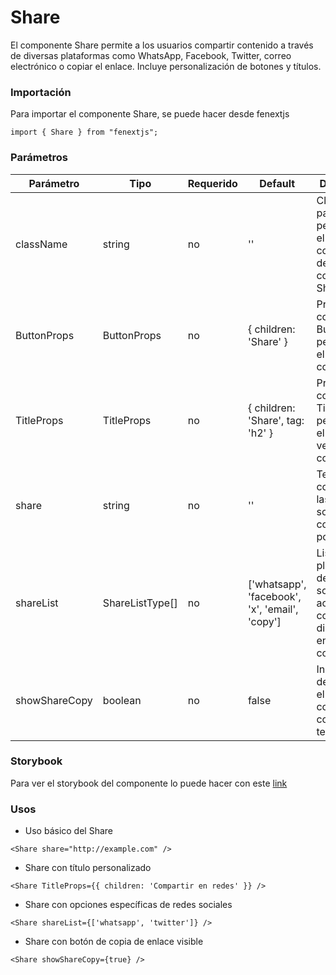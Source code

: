 # Share

El componente Share permite a los usuarios compartir contenido a través de diversas plataformas como WhatsApp, Facebook, Twitter, correo electrónico o copiar el enlace. Incluye personalización de botones y títulos.

### Importación

Para importar el componente Share, se puede hacer desde fenextjs

```tsx copy
import { Share } from "fenextjs";
```

### Parámetros

| Parámetro | Tipo | Requerido | Default | Descripcion |
| --------- | ---- | --------- | ------- | ----------- |
| className | string | no | '' | Clase CSS para personalizar el contenedor del componente Share. |
| ButtonProps | ButtonProps | no | \{ children: 'Share' \} | Props del componente Button para personalizar el botón de compartir. |
| TitleProps | TitleProps | no | \{ children: 'Share', tag: 'h2' \} | Props del componente Title para personalizar el título de la ventana de compartir. |
| share | string | no | '' | Texto que se comparte en las redes sociales o se copia en el portapapeles. |
| shareList | ShareListType[] | no | ['whatsapp', 'facebook', 'x', 'email', 'copy'] | Lista de plataformas de redes sociales o acciones de compartir disponibles en el componente. |
| showShareCopy | boolean | no | false | Indica si se debe mostrar el botón de copia para compartir el texto. |

### Storybook

Para ver el storybook del componente lo puede hacer con este [link](https://fenextjs-component-storybook.vercel.app/?path=/story/share-share--index)

### Usos

- Uso básico del Share

```tsx copy
<Share share="http://example.com" />
```

- Share con título personalizado

```tsx copy
<Share TitleProps={{ children: 'Compartir en redes' }} />
```

- Share con opciones específicas de redes sociales

```tsx copy
<Share shareList={['whatsapp', 'twitter']} />
```

- Share con botón de copia de enlace visible

```tsx copy
<Share showShareCopy={true} />
```

